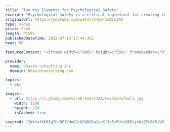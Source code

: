 ```yaml
---
title: "Two Key Elements for Psychological Safety"
excerpt: "Psychological safety is a critical ingredient for creating inclusive workplaces where team members trust their leaders and feel comfortable expressing their ideas and concerns, asking questions, being their Authentic Selves and more.   How can leaders make this happen?   In this video, bci’s Mental Health"
originalUrl: https://youtube.com/watch?v=SR-IeArz1AA
type: video
price: Free
length: PT59S
publishedDateTime: 2022-07-14T13:44:36Z
heat: 50

featuredContent: "<iframe width=\"800\" height=\"500\" frameborder=\"0\" src=\"https://www.youtube.com/embed/SR-IeArz1AA\" allow=\"accelerometer; autoplay; encrypted-media; gyroscope; picture-in-picture\" allowfullscreen></iframe>"

provider:
  name: bhasin consulting inc.
  domain: bhasinconsulting.com

topics:
  - DEI

images:
  - url: https://i.ytimg.com/vi/SR-IeArz1AA/maxresdefault.jpg
    width: 1280
    height: 720
    isCached: true

secured: "2W+fwfXKBIgIUnBFfVHnO2zOCNDVDa1o/KfIk5+PUstOBEojxU/BTcEX5iVB+6vCiYPSvMBB54fHIgo2ZBaOhYegeEC9S6XvoyzSJFnpfHggPLz8Tftkmpc1z7E2Fe+foUDVARJfb3dn7zX5ySbv646eNLYeDvfB468Np3w0mgvpqrkeqAW6WGHjyDGSqB8zGzC4eZB8EQXySR4IxPda7jQfzjRXenhoS2LY152ZlDWL5HKkATXWMToB/I2k9tip5O4pM22ibxoBkDD3N5mUVjw1F2EhIJ9jslCLOOxI40VvAGe9q5ERPmG9FMich6jvnzj9AKbNyEjgPgLZ0fuAdRrOeWZjRdrLyNJR9fT1A1sPQkDnIHZmhrVCHtTEOGuPMDvFAffD+SKtdUiH/7oBf/F5bS16/xb+TZcNwvHDMKs=;HRGyNSM+zTSigqx7nDHAlw=="
---
```


